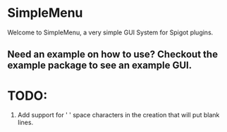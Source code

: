 # SimpleMenu
Welcome to SimpleMenu, a very simple GUI System for Spigot plugins.

## Need an example on how to use? Checkout the example package to see an example GUI.

# TODO:
1. Add support for ' ' space characters in the creation that will put blank lines.
